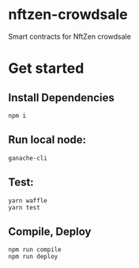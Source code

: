 # nftzen-crowdsale
Smart contracts for NftZen crowdsale

# Get started

## Install Dependencies
    npm i

## Run local node:
    ganache-cli

## Test:
    yarn waffle
    yarn test

## Compile, Deploy
    npm run compile
    npm run deploy
